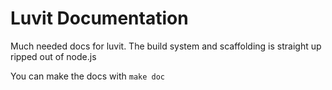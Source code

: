 # Luvit Documentation

Much needed docs for luvit. 
The build system and scaffolding is straight up ripped out of node.js

You can make the docs with `make doc`

